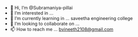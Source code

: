 - 👋 Hi, I’m @Subramaniya-pillai
- 👀 I’m interested in ...
- 🌱 I’m currently learning in ... saveetha engineering college
- 💞️ I’m looking to collaborate on ...
- 📫 How to reach me ... bvineeth2108@gmail.com

<!---
Subramaniya-pillai/Subramaniya-pillai is a ✨ special ✨ repository because its `README.md` (this file) appears on your GitHub profile.
You can click the Preview link to take a look at your changes.
--->
